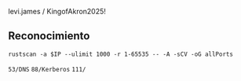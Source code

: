 levi.james / KingofAkron2025!
## Reconocimiento
`rustscan -a $IP --ulimit 1000 -r 1-65535 -- -A -sCV -oG allPorts`

`53/DNS`
`88/Kerberos`
`111/`
